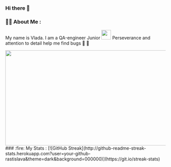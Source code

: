 ### Hi there 👋
### :woman_technologist: About Me :
My name is Vlada. I am a QA-еngineer Junior <img src="https://media.giphy.com/media/WUlplcMpOCEmTGBtBW/giphy.gif" width="30"> 
Perseverance and attention to detail help me find bugs :magnet: :lady_beetle:
<div align="center">
  <img src="https://media.giphy.com/media/v1.Y2lkPTc5MGI3NjExMzRiYzlhODJmODMxYzMwZTgyODFiZTFiNzQ2NDFmMmNlYzE4OWVlMiZlcD12MV9pbnRlcm5hbF9naWZzX2dpZklkJmN0PWc/RbDKaczqWovIugyJmW/giphy.gif" width="600" height="300"/>
</div>
### :fire: My Stats :
[![GitHub Streak](http://github-readme-streak-stats.herokuapp.com?user=your-github-rastislava&theme=dark&background=000000)](https://git.io/streak-stats)
<!--
**rastislava/rastislava** is a ✨ _special_ ✨ repository because its `README.md` (this file) appears on your GitHub profile.

Here are some ideas to get you started:

- 🔭 I’m currently working on ...
- 🌱 I’m currently learning ...
- 👯 I’m looking to collaborate on ...
- 🤔 I’m looking for help with ...
- 💬 Ask me about ...
- 📫 How to reach me: ...
- 😄 Pronouns: ...
- ⚡ Fun fact: ...
-->
